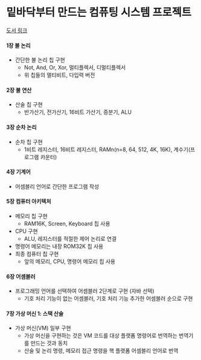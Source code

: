 # 밑바닥부터 만드는 컴퓨팅 시스템 프로젝트

[도서 링크](https://product.kyobobook.co.kr/detail/S000001033078) 

#### 1장 불 논리
* 간단한 불 논리 칩 구현
    * Not, And, Or, Xor, 멀티플렉서, 디멀티플렉서
    * 위 칩들의 멀티비트, 다입력 버전

#### 2장 불 연산
* 산술 칩 구현
    * 반가산기, 전가산기, 16비트 가산기, 증분기, ALU

#### 3장 순차 논리
* 순차 칩 구현
    * 1비트 레지스터, 16비트 레지스터, RAMn(n=8, 64, 512, 4K, 16K), 계수기(프로그램 카운터)

#### 4장 기계어
* 어셈블리 언어로 간단한 프로그램 작성

#### 5장 컴퓨터 아키텍처
* 메모리 칩 구현
    * RAM16K, Screen, Keyboard 칩 사용
* CPU 구현
    * ALU, 레지스터를 적절한 제어 논리로 연결
* 명령어 메모리는 내장 ROM32K 칩 사용
* 최종 컴퓨터 칩 구현
    * 앞의 메모리, CPU, 명령어 메모리 칩 사용

#### 6장 어셈블러
* 프로그래밍 언어를 선택하여 어셈블러 2단계로 구현 (자바 선택)
    * 기호 처리 기능이 없는 어셈블러, 기호 처리 기능 추가한 어셈블러 순으로 구현

#### 7장 가상 머신 1: 스택 산술
* 가상 머신(VM) 일부 구현
    * 가상 머신을 구현하는 것은 VM 코드를 대상 플랫폼 명령어로 번역하는 번역기를 만드는 것과 동치
    * 산술 및 논리 명령, 메모리 접근 명령을 핵 플랫폼 어셈블리 언어로 번역